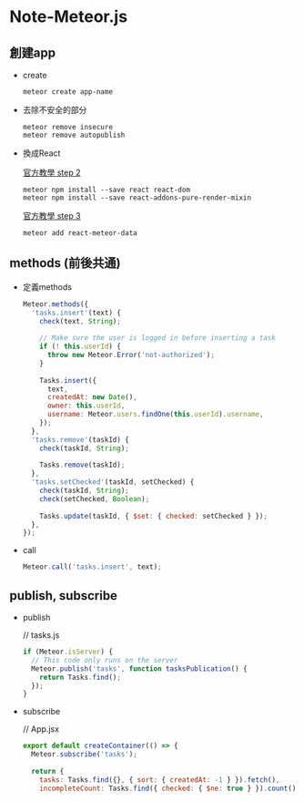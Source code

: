 # Note-Meteor.js

## 創建app

* create

    ```
    meteor create app-name
    ```

* 去除不安全的部分

    ```
    meteor remove insecure
    meteor remove autopublish
    ```

* 換成React

    [官方教學 step 2](https://www.meteor.com/tutorials/react/components)
    ```
    meteor npm install --save react react-dom
    meteor npm install --save react-addons-pure-render-mixin
    ```
    [官方教學 step 3](https://www.meteor.com/tutorials/react/collections)
    ```
    meteor add react-meteor-data
    ```

## methods (前後共通)

* 定義methods

    ```js
    Meteor.methods({
      'tasks.insert'(text) {
        check(text, String);
     
        // Make sure the user is logged in before inserting a task
        if (! this.userId) {
          throw new Meteor.Error('not-authorized');
        }
     
        Tasks.insert({
          text,
          createdAt: new Date(),
          owner: this.userId,
          username: Meteor.users.findOne(this.userId).username,
        });
      },
      'tasks.remove'(taskId) {
        check(taskId, String);
     
        Tasks.remove(taskId);
      },
      'tasks.setChecked'(taskId, setChecked) {
        check(taskId, String);
        check(setChecked, Boolean);
     
        Tasks.update(taskId, { $set: { checked: setChecked } });
      },
    });
    ```
* call

    ```js
    Meteor.call('tasks.insert', text);
    ```

## publish, subscribe

* publish

    // tasks.js
    ```js
    if (Meteor.isServer) {
      // This code only runs on the server
      Meteor.publish('tasks', function tasksPublication() {
        return Tasks.find();
      });
    }
    ```

* subscribe

    // App.jsx
    ```js
    export default createContainer(() => {
      Meteor.subscribe('tasks');
     
      return {
        tasks: Tasks.find({}, { sort: { createdAt: -1 } }).fetch(),
        incompleteCount: Tasks.find({ checked: { $ne: true } }).count(),
    ```
